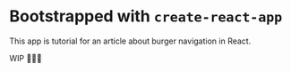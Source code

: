 # Bootstrapped with `create-react-app`

This app is tutorial for an article about burger navigation in React.

WIP 🚧🚧🚧
